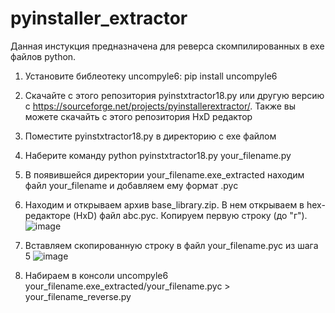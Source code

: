 # pyinstaller_extractor

Данная инстукция предназначена для реверса скомпилированных в exe файлов python.

1. Установите библеотеку uncompyle6:
pip install uncompyle6

2. Скачайте с этого репозитория pyinstxtractor18.py или другую версию с https://sourceforge.net/projects/pyinstallerextractor/. Также вы можете скачайть с этого репозитория HxD редактор

3. Поместите pyinstxtractor18.py в директорию с exe файлом

4. Наберите команду python pyinstxtractor18.py your_filename.py

5. В появившейся директории your_filename.exe_extracted находим файл your_filename и добавляем ему формат .pyc

6. Находим и открываем архив base_library.zip. В нем открываем в hex-редакторе (HxD) файл abc.pyc. Копируем первую строку (до "г").
![image](https://user-images.githubusercontent.com/65065736/126106085-f5405e97-65a0-40f3-8f32-95a2bc884a47.png)

7. Вставляем скопированную строку в файл your_filename.pyc из шага 5
![image](https://user-images.githubusercontent.com/65065736/126106591-8364afbf-ada8-462a-87c4-79ea67da22a0.png)

8. Набираем в консоли uncompyle6 your_filename.exe_extracted/your_filename.pyc > your_filename_reverse.py
